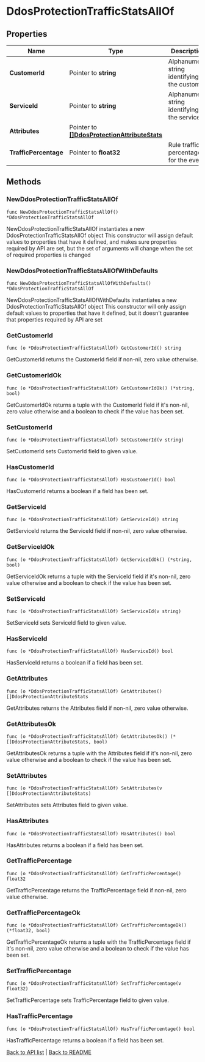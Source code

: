 # DdosProtectionTrafficStatsAllOf

## Properties

Name | Type | Description | Notes
------------ | ------------- | ------------- | -------------
**CustomerId** | Pointer to **string** | Alphanumeric string identifying the customer. | [optional] 
**ServiceId** | Pointer to **string** | Alphanumeric string identifying the service. | [optional] 
**Attributes** | Pointer to [**[]DdosProtectionAttributeStats**](DdosProtectionAttributeStats.md) |  | [optional] 
**TrafficPercentage** | Pointer to **float32** | Rule traffic percentage for the event. | [optional] 

## Methods

### NewDdosProtectionTrafficStatsAllOf

`func NewDdosProtectionTrafficStatsAllOf() *DdosProtectionTrafficStatsAllOf`

NewDdosProtectionTrafficStatsAllOf instantiates a new DdosProtectionTrafficStatsAllOf object
This constructor will assign default values to properties that have it defined,
and makes sure properties required by API are set, but the set of arguments
will change when the set of required properties is changed

### NewDdosProtectionTrafficStatsAllOfWithDefaults

`func NewDdosProtectionTrafficStatsAllOfWithDefaults() *DdosProtectionTrafficStatsAllOf`

NewDdosProtectionTrafficStatsAllOfWithDefaults instantiates a new DdosProtectionTrafficStatsAllOf object
This constructor will only assign default values to properties that have it defined,
but it doesn't guarantee that properties required by API are set

### GetCustomerId

`func (o *DdosProtectionTrafficStatsAllOf) GetCustomerId() string`

GetCustomerId returns the CustomerId field if non-nil, zero value otherwise.

### GetCustomerIdOk

`func (o *DdosProtectionTrafficStatsAllOf) GetCustomerIdOk() (*string, bool)`

GetCustomerIdOk returns a tuple with the CustomerId field if it's non-nil, zero value otherwise
and a boolean to check if the value has been set.

### SetCustomerId

`func (o *DdosProtectionTrafficStatsAllOf) SetCustomerId(v string)`

SetCustomerId sets CustomerId field to given value.

### HasCustomerId

`func (o *DdosProtectionTrafficStatsAllOf) HasCustomerId() bool`

HasCustomerId returns a boolean if a field has been set.

### GetServiceId

`func (o *DdosProtectionTrafficStatsAllOf) GetServiceId() string`

GetServiceId returns the ServiceId field if non-nil, zero value otherwise.

### GetServiceIdOk

`func (o *DdosProtectionTrafficStatsAllOf) GetServiceIdOk() (*string, bool)`

GetServiceIdOk returns a tuple with the ServiceId field if it's non-nil, zero value otherwise
and a boolean to check if the value has been set.

### SetServiceId

`func (o *DdosProtectionTrafficStatsAllOf) SetServiceId(v string)`

SetServiceId sets ServiceId field to given value.

### HasServiceId

`func (o *DdosProtectionTrafficStatsAllOf) HasServiceId() bool`

HasServiceId returns a boolean if a field has been set.

### GetAttributes

`func (o *DdosProtectionTrafficStatsAllOf) GetAttributes() []DdosProtectionAttributeStats`

GetAttributes returns the Attributes field if non-nil, zero value otherwise.

### GetAttributesOk

`func (o *DdosProtectionTrafficStatsAllOf) GetAttributesOk() (*[]DdosProtectionAttributeStats, bool)`

GetAttributesOk returns a tuple with the Attributes field if it's non-nil, zero value otherwise
and a boolean to check if the value has been set.

### SetAttributes

`func (o *DdosProtectionTrafficStatsAllOf) SetAttributes(v []DdosProtectionAttributeStats)`

SetAttributes sets Attributes field to given value.

### HasAttributes

`func (o *DdosProtectionTrafficStatsAllOf) HasAttributes() bool`

HasAttributes returns a boolean if a field has been set.

### GetTrafficPercentage

`func (o *DdosProtectionTrafficStatsAllOf) GetTrafficPercentage() float32`

GetTrafficPercentage returns the TrafficPercentage field if non-nil, zero value otherwise.

### GetTrafficPercentageOk

`func (o *DdosProtectionTrafficStatsAllOf) GetTrafficPercentageOk() (*float32, bool)`

GetTrafficPercentageOk returns a tuple with the TrafficPercentage field if it's non-nil, zero value otherwise
and a boolean to check if the value has been set.

### SetTrafficPercentage

`func (o *DdosProtectionTrafficStatsAllOf) SetTrafficPercentage(v float32)`

SetTrafficPercentage sets TrafficPercentage field to given value.

### HasTrafficPercentage

`func (o *DdosProtectionTrafficStatsAllOf) HasTrafficPercentage() bool`

HasTrafficPercentage returns a boolean if a field has been set.


[Back to API list](../README.md#documentation-for-api-endpoints) | [Back to README](../README.md)


